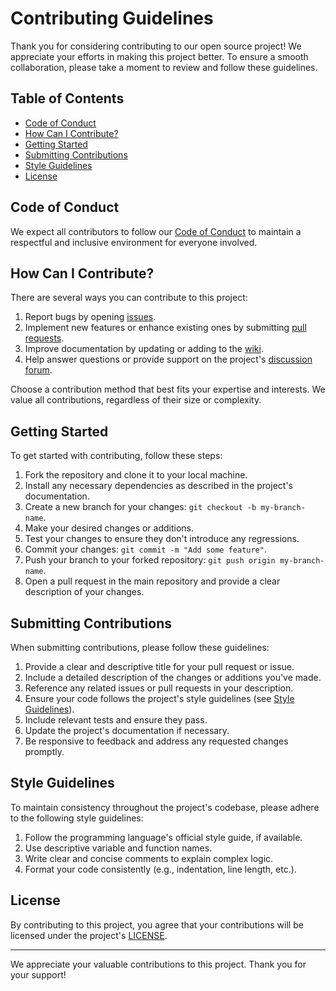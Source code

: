 # Contributing Guidelines

Thank you for considering contributing to our open source project! We appreciate your efforts in making this project better. To ensure a smooth collaboration, please take a moment to review and follow these guidelines.

## Table of Contents

- [Code of Conduct](#code-of-conduct)
- [How Can I Contribute?](#how-can-i-contribute)
- [Getting Started](#getting-started)
- [Submitting Contributions](#submitting-contributions)
- [Style Guidelines](#style-guidelines)
- [License](#license)

## Code of Conduct

We expect all contributors to follow our [Code of Conduct](./CODE_OF_CONDUCT.md) to maintain a respectful and inclusive environment for everyone involved.

## How Can I Contribute?

There are several ways you can contribute to this project:

1. Report bugs by opening [issues](https://github.com/KondaReddyR/spring-demo/issues).
2. Implement new features or enhance existing ones by submitting [pull requests](https://github.com/KondaReddyR/spring-demo/pulls).
3. Improve documentation by updating or adding to the [wiki](https://github.com/KondaReddyR/spring-demo/wiki).
4. Help answer questions or provide support on the project's [discussion forum](https://github.com/KondaReddyR/spring-demo/discussions).

Choose a contribution method that best fits your expertise and interests. We value all contributions, regardless of their size or complexity.

## Getting Started

To get started with contributing, follow these steps:

1. Fork the repository and clone it to your local machine.
2. Install any necessary dependencies as described in the project's documentation.
3. Create a new branch for your changes: `git checkout -b my-branch-name`.
4. Make your desired changes or additions.
5. Test your changes to ensure they don't introduce any regressions.
6. Commit your changes: `git commit -m "Add some feature"`.
7. Push your branch to your forked repository: `git push origin my-branch-name`.
8. Open a pull request in the main repository and provide a clear description of your changes.

## Submitting Contributions

When submitting contributions, please follow these guidelines:

1. Provide a clear and descriptive title for your pull request or issue.
2. Include a detailed description of the changes or additions you've made.
3. Reference any related issues or pull requests in your description.
4. Ensure your code follows the project's style guidelines (see [Style Guidelines](#style-guidelines)).
5. Include relevant tests and ensure they pass.
6. Update the project's documentation if necessary.
7. Be responsive to feedback and address any requested changes promptly.

## Style Guidelines

To maintain consistency throughout the project's codebase, please adhere to the following style guidelines:

1. Follow the programming language's official style guide, if available.
2. Use descriptive variable and function names.
3. Write clear and concise comments to explain complex logic.
4. Format your code consistently (e.g., indentation, line length, etc.).

## License

By contributing to this project, you agree that your contributions will be licensed under the project's [LICENSE](./LICENSE).

---

We appreciate your valuable contributions to this project. Thank you for your support!
